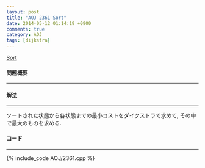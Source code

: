 ```yaml
---
layout: post
title: "AOJ 2361 Sort"
date: 2014-05-12 01:14:19 +0900
comments: true
category: AOJ
tags: [dijkstra]
---
```


[Sort](http://judge.u-aizu.ac.jp/onlinejudge/description.jsp?id=2361)

#### 問題概要

****

#### 解法

****

ソートされた状態から各状態までの最小コストをダイクストラで求めて, その中で最大のものを求める.

#### コード

****

{% include_code AOJ/2361.cpp %}

